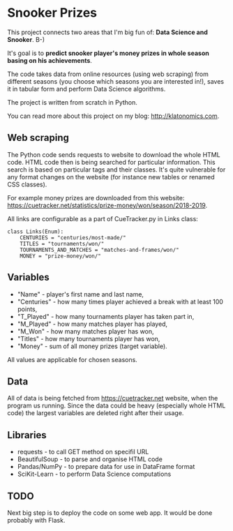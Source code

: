 # Snooker Prizes
This project connects two areas that I'm big fun of: **Data Science and Snooker**. B-)

It's goal is to **predict snooker player's money prizes in whole season basing on his achievements**.

The code takes data from online resources (using web scraping) from different seasons (you choose which seasons you are interested in!), saves it in tabular form and perform Data Science algorithms. 

The project is written from scratch in Python.

You can read more about this project on my blog: http://klatonomics.com.

## Web scraping

The Python code sends requests to website to download the whole HTML code. HTML code then is being searched for particular information. This search is based on particular tags and their classes. It's quite vulnerable for any format changes on the website (for instance new tables or renamed CSS classes).

For example money prizes are downloaded from this website: https://cuetracker.net/statistics/prize-money/won/season/2018-2019.

All links are configurable as a part of CueTracker.py in Links class:

```
class Links(Enum):
    CENTURIES = "centuries/most-made/"
    TITLES = "tournaments/won/"
    TOURNAMENTS_AND_MATCHES = "matches-and-frames/won/"
    MONEY = "prize-money/won/"
```

## Variables
 * "Name" - player's first name and last name,
 * "Centuries" - how many times player achieved a break with at least 100 points,
 * "T_Played" - how many tournaments player has taken part in,
 * "M_Played" - how many matches player has played,
 * "M_Won" - how many matches player has won,
 * "Titles" - how many tournaments player has won,
 * "Money" - sum of all money prizes (target variable).
 
All values are applicable for chosen seasons. 

## Data
All of data is being fetched from https://cuetracker.net website, when the program us running. Since the data could be heavy (especially whole HTML code) the largest variables are deleted right after their usage.

## Libraries
 * requests - to call GET method on specifil URL 
 * BeautifulSoup - to parse and organise HTML code 
 * Pandas/NumPy - to prepare data for use in DataFrame format
 * SciKit-Learn - to perform Data Science computations
 
 ## TODO
 
 Next big step is to deploy the code on some web app. It would be done probably with Flask.
 
